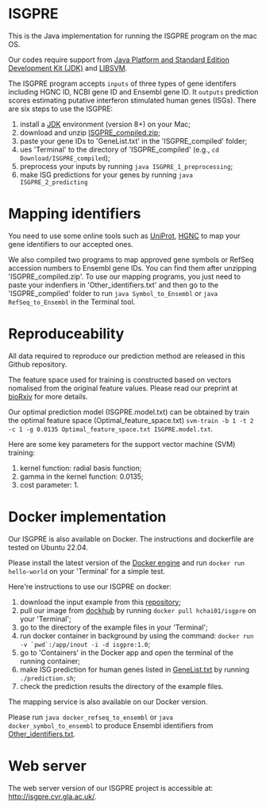 # ISGPRE
This is the Java implementation for running the ISGPRE program on the mac OS. 

Our codes require support from [Java Platform and Standard Edition Development Kit (JDK)](https://www.oracle.com/java/technologies/downloads/#jdk17-mac) and [LIBSVM](https://www.csie.ntu.edu.tw/~cjlin/libsvm/).

The ISGPRE program accepts `inputs` of three types of gene identifers including HGNC ID, NCBI gene ID and Ensembl gene ID. It `outputs` prediction scores estimating putative interferon stimulated human genes (ISGs). There are six steps to use the ISGPRE:

1) install a [JDK](https://www.oracle.com/java/technologies/downloads/#jdk17-mac) environment (version 8+) on your Mac;
2) download and unzip [ISGPRE_compiled.zip](https://github.com/HChai01/ISGPRE/blob/main/ISGPRE_compiled.zip);
3) paste your gene IDs to 'GeneList.txt' in the 'ISGPRE_compiled' folder;
4) ues 'Terminal' to the directory of 'ISGPRE_compiled' (e.g., `cd Download/ISGPRE_compiled`);
5) preprocess your inputs by running `java ISGPRE_1_preprocessing`;
6) make ISG predictions for your genes by running `java ISGPRE_2_predicting`

# Mapping identifiers
You need to use some online tools such as [UniProt](https://www.uniprot.org/uploadlists/), [HGNC](https://biomart.genenames.org/martform/#!/default/HGNC?datasets=hgnc_gene_mart) to map your gene identifiers to our accepted ones. 

We also compiled two programs to map approved gene symbols or RefSeq accession numbers to Ensembl gene IDs. You can find them after unzipping 'ISGPRE_compiled.zip'. To use our mapping programs, you just need to paste your indenfiers in 'Other_identifiers.txt' and then go to the 'ISGPRE_compiled' folder to run `java Symbol_to_Ensembl` or `java RefSeq_to_Ensembl` in the Terminal tool.

# Reproduceability
All data required to reproduce our prediction method are released in this Github repository. 

The feature space used for training is constructed based on vectors nomalised from the original feature values. Please read our preprint at [bioRxiv](https://doi.org/10.1101/2021.10.08.463622) for more details.

Our optimal prediction model (ISGPRE.model.txt) can be obtained by train the optimal feature space (Optimal_feature_space.txt) `svm-train -b 1 -t 2 -c 1 -g 0.0135 Optimal_feature_space.txt ISGPRE.model.txt`.

Here are some key parameters for the support vector machine (SVM) training:
1) kernel function: radial basis function;
2) gamma in the kernel function: 0.0135;
3) cost parameter: 1.

# Docker implementation
Our ISGPRE is also available on Docker. The instructions and dockerfile are tested on Ubuntu 22.04. 

Please install the latest version of the [Docker engine](https://www.docker.com/) and run `docker run hello-world` on your 'Terminal' for a simple test.

Here're instructions to use our ISGPRE on docker:
1) download the input example from this [repository](https://github.com/HChai01/ISGPRE/blob/main/docker-test-files); 
2) pull our image from [dockhub](https://hub.docker.com/) by running `docker pull hchai01/isgpre` on your 'Terminal';
3) go to the directory of the example files in your 'Terminal';
4) run docker container in background by using the command: ``docker run -v `pwd`:/app/inout -i -d isgpre:1.0``; 
5) go to 'Containers' in the Docker app and open the terminal of the running container;
6) make ISG prediction for human genes listed in [GeneList.txt](https://github.com/HChai01/ISGPRE/blob/main/docker-test-files/GeneList.txt) by running `./prediction.sh`;
7) check the prediction results the directory of the example files.

The mapping service is also available on our Docker version.

Please run `java docker_refseq_to_ensembl` or `java docker_symbol_to_ensembl` to produce Ensembl identifiers from [Other_identifiers.txt](https://github.com/HChai01/ISGPRE/blob/main/docker-test-files/Other_identifiers.txt).

# Web server
The web server version of our ISGPRE project is accessible at: http://isgpre.cvr.gla.ac.uk/.
